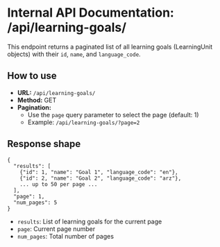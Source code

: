 # Internal API Documentation: /api/learning-goals/

This endpoint returns a paginated list of all learning goals (LearningUnit objects) with their `id`, `name`, and `language_code`.

## How to use
- **URL:** `/api/learning-goals/`
- **Method:** GET
- **Pagination:**
  - Use the `page` query parameter to select the page (default: 1)
  - Example: `/api/learning-goals/?page=2`

## Response shape
```
{
  "results": [
    {"id": 1, "name": "Goal 1", "language_code": "en"},
    {"id": 2, "name": "Goal 2", "language_code": "arz"},
    ... up to 50 per page ...
  ],
  "page": 1,
  "num_pages": 5
}
```
- `results`: List of learning goals for the current page
- `page`: Current page number
- `num_pages`: Total number of pages
